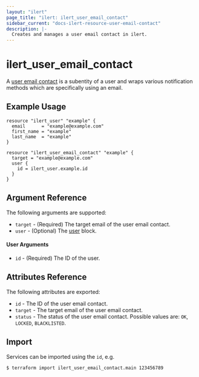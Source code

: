```yaml
---
layout: "ilert"
page_title: "ilert: ilert_user_email_contact"
sidebar_current: "docs-ilert-resource-user-email-contact"
description: |-
  Creates and manages a user email contact in ilert.
---
```


# ilert_user_email_contact

A [user email contact](https://api.ilert.com/api-docs/#tag/Contacts) is a subentity of a user and wraps various notification methods which are specifically using an email.

## Example Usage

```hcl
resource "ilert_user" "example" {
  email      = "example@example.com"
  first_name = "example"
  last_name  = "example"
}

resource "ilert_user_email_contact" "example" {
  target = "example@example.com"
  user {
    id = ilert_user.example.id
  }
}
```

## Argument Reference

The following arguments are supported:

- `target` - (Required) The target email of the user email contact.
- `user` - (Optional) The [user](#user-arguments) block.

#### User Arguments

- `id` - (Required) The ID of the user.

## Attributes Reference

The following attributes are exported:

- `id` - The ID of the user email contact.
- `target` - The target email of the user email contact.
- `status` - The status of the user email contact. Possible values are: `OK`, `LOCKED`, `BLACKLISTED`.

## Import

Services can be imported using the `id`, e.g.

```sh
$ terraform import ilert_user_email_contact.main 123456789
```
